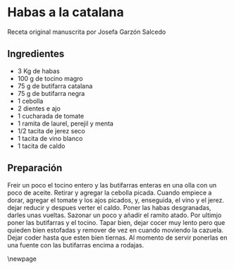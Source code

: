 # Habas a la catalana

Receta original manuscrita por Josefa Garzón Salcedo

## Ingredientes

- 3 Kg de habas
- 100 g de tocino magro
- 75 g de butifarra catalana
- 75 g de butifarra negra
- 1 cebolla
- 2 dientes e ajo
- 1 cucharada de tomate
- 1 ramita de laurel, perejil y menta
- 1/2 tacita de jerez seco
- 1 tacita de vino blanco
- 1 tacita de caldo

## Preparación

Freir un poco el tocino entero y las butifarras enteras en una olla con un poco de aceite.
Retirar y agregar la cebolla picada.
Cuando empiece a dorar, agregar el tomate y los ajos picados,
y, enseguida, el vino y el jerez.
dejar reducir y despues verter el caldo.
Poner las habas desgranadas, darles unas vueltas.
Sazonar un poco y añadir el ramito atado.
Por ultimjo poner las butifarras y el tocino.
Tapar bien, dejar cocer muy lento pero que quieden bien estofadas
y remover de vez en cuando moviendo la cazuela.
Dejar coder hasta que esten bien tiernas.
Al momento de servir ponerlas en una fuente con las butifarras encima a rodajas.

\newpage




